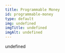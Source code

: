 ```yaml
--- 
title: Programmable Money
id: programmable-money
type: default
img: undefined
imgTitle: undefined
imgAlt: undefined
---
```


undefined

